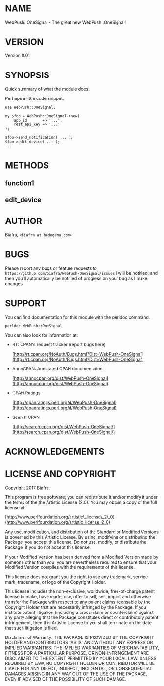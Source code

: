 # NAME

WebPush::OneSignal - The great new WebPush::OneSignal!

# VERSION

Version 0.01

# SYNOPSIS

Quick summary of what the module does.

Perhaps a little code snippet.

    use WebPush::OneSignal;

    my $foo = WebPush::OneSignal->new(
        app_id       => '...',
        rest_api_key => '...'
    );

    $foo->send_notification( ... );
    $foo->edit_device( ... );
    ...

# METHODS

## function1

## edit\_device

# AUTHOR

Biafra, `<biafra at bodogemu.com>`

# BUGS

Please report any bugs or feature requests to
`https://github.com/biafra/WebPush-OneSignal/issues`
I will be notified, and then you'll
automatically be notified of progress on your bug as I make changes.

# SUPPORT

You can find documentation for this module with the perldoc command.

    perldoc WebPush::OneSignal

You can also look for information at:

- RT: CPAN's request tracker (report bugs here)

    [http://rt.cpan.org/NoAuth/Bugs.html?Dist=WebPush-OneSignal](http://rt.cpan.org/NoAuth/Bugs.html?Dist=WebPush-OneSignal)

- AnnoCPAN: Annotated CPAN documentation

    [http://annocpan.org/dist/WebPush-OneSignal](http://annocpan.org/dist/WebPush-OneSignal)

- CPAN Ratings

    [http://cpanratings.perl.org/d/WebPush-OneSignal](http://cpanratings.perl.org/d/WebPush-OneSignal)

- Search CPAN

    [http://search.cpan.org/dist/WebPush-OneSignal/](http://search.cpan.org/dist/WebPush-OneSignal/)

# ACKNOWLEDGEMENTS

# LICENSE AND COPYRIGHT

Copyright 2017 Biafra.

This program is free software; you can redistribute it and/or modify it
under the terms of the the Artistic License (2.0). You may obtain a
copy of the full license at:

[http://www.perlfoundation.org/artistic\_license\_2\_0](http://www.perlfoundation.org/artistic_license_2_0)

Any use, modification, and distribution of the Standard or Modified
Versions is governed by this Artistic License. By using, modifying or
distributing the Package, you accept this license. Do not use, modify,
or distribute the Package, if you do not accept this license.

If your Modified Version has been derived from a Modified Version made
by someone other than you, you are nevertheless required to ensure that
your Modified Version complies with the requirements of this license.

This license does not grant you the right to use any trademark, service
mark, tradename, or logo of the Copyright Holder.

This license includes the non-exclusive, worldwide, free-of-charge
patent license to make, have made, use, offer to sell, sell, import and
otherwise transfer the Package with respect to any patent claims
licensable by the Copyright Holder that are necessarily infringed by the
Package. If you institute patent litigation (including a cross-claim or
counterclaim) against any party alleging that the Package constitutes
direct or contributory patent infringement, then this Artistic License
to you shall terminate on the date that such litigation is filed.

Disclaimer of Warranty: THE PACKAGE IS PROVIDED BY THE COPYRIGHT HOLDER
AND CONTRIBUTORS "AS IS' AND WITHOUT ANY EXPRESS OR IMPLIED WARRANTIES.
THE IMPLIED WARRANTIES OF MERCHANTABILITY, FITNESS FOR A PARTICULAR
PURPOSE, OR NON-INFRINGEMENT ARE DISCLAIMED TO THE EXTENT PERMITTED BY
YOUR LOCAL LAW. UNLESS REQUIRED BY LAW, NO COPYRIGHT HOLDER OR
CONTRIBUTOR WILL BE LIABLE FOR ANY DIRECT, INDIRECT, INCIDENTAL, OR
CONSEQUENTIAL DAMAGES ARISING IN ANY WAY OUT OF THE USE OF THE PACKAGE,
EVEN IF ADVISED OF THE POSSIBILITY OF SUCH DAMAGE.
